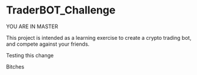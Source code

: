 # TraderBOT_Challenge

YOU ARE IN MASTER

This project is intended as a learning exercise to create a crypto trading bot, and compete against your friends.

Testing this change

Bitches
